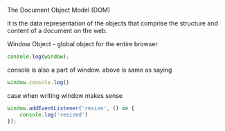 The Document Object Model (DOM)

it is the data representation of the objects that comprise the structure and content of a document on the web.

Window Object - global object for the entire browser

```js
console.log(window);
```

console is also a part of window. above is same as saying

```js
window.console.log()
```

case when writing window makes sense

```js
window.addEventListener('resize', () => {
    console.log('resized')
});
```